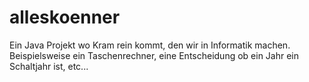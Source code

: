 # alleskoenner
Ein Java Projekt wo Kram rein kommt, den wir in Informatik machen. Beispielsweise ein Taschenrechner, eine Entscheidung ob ein Jahr ein Schaltjahr ist, etc...
